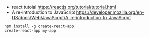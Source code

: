 - react tutoial https://reactjs.org/tutorial/tutorial.html
- A re-introduction to JavaScript https://developer.mozilla.org/en-US/docs/Web/JavaScript/A_re-introduction_to_JavaScript

```
npm install -g create-react-app
create-react-app my-app
```

